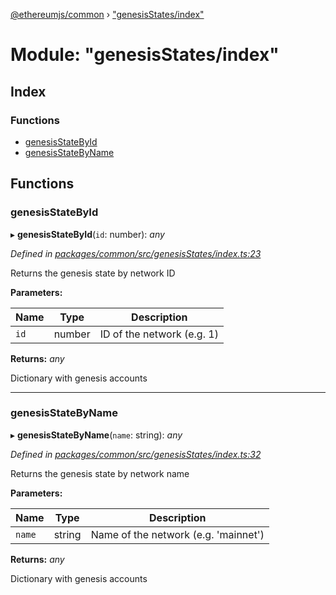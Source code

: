 [@ethereumjs/common](../README.md) › ["genesisStates/index"](_genesisstates_index_.md)

# Module: "genesisStates/index"

## Index

### Functions

* [genesisStateById](_genesisstates_index_.md#genesisstatebyid)
* [genesisStateByName](_genesisstates_index_.md#genesisstatebyname)

## Functions

###  genesisStateById

▸ **genesisStateById**(`id`: number): *any*

*Defined in [packages/common/src/genesisStates/index.ts:23](https://github.com/ethereumjs/ethereumjs-vm/blob/master/packages/common/src/genesisStates/index.ts#L23)*

Returns the genesis state by network ID

**Parameters:**

Name | Type | Description |
------ | ------ | ------ |
`id` | number | ID of the network (e.g. 1) |

**Returns:** *any*

Dictionary with genesis accounts

___

###  genesisStateByName

▸ **genesisStateByName**(`name`: string): *any*

*Defined in [packages/common/src/genesisStates/index.ts:32](https://github.com/ethereumjs/ethereumjs-vm/blob/master/packages/common/src/genesisStates/index.ts#L32)*

Returns the genesis state by network name

**Parameters:**

Name | Type | Description |
------ | ------ | ------ |
`name` | string | Name of the network (e.g. 'mainnet') |

**Returns:** *any*

Dictionary with genesis accounts
